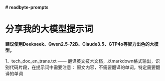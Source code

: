 **# readbyte-prompts**

# 分享我的大模型提示词

**建议使用Deekseek、Qwen2.5-72B、Claude3.5、GTP4o等智力出色的大模型。**

1、tech_doc_en_trans.txt —— 翻译英文技术文档，以markdown格式输出，识别代码片段，在提示词中需要注意：
<context>原文内容</context>，<original>不需要翻译的单词</original>，<special>特定需要翻译的单词</special>


